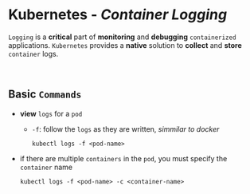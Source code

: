 # **Kubernetes** - ***Container Logging***

`Logging` is a **critical** part of **monitoring** and **debugging** `containerized` applications. `Kubernetes` provides a **native** solution to **collect** and **store** `container` logs.

<br>

## **Basic** `Commands`

* **view** `logs` for a `pod`
  * `-f`: follow the `logs` as they are written, *simmilar to docker*

    ```shell
    kubectl logs -f <pod-name>
    ```

* if there are multiple `containers` in the `pod`, you must specify the `container` name

  ```shell
  kubectl logs -f <pod-name> -c <container-name>
  ```
